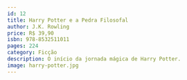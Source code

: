 ```yaml
---
id: 12
title: Harry Potter e a Pedra Filosofal
author: J.K. Rowling
price: R$ 39,90
isbn: 978-8532511011
pages: 224
category: Ficção
description: O início da jornada mágica de Harry Potter.
image: harry-potter.jpg
---
```

